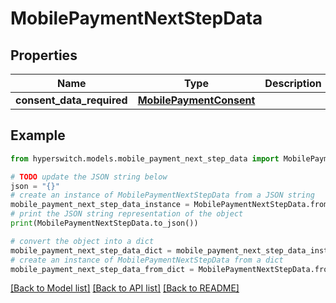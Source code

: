 # MobilePaymentNextStepData


## Properties

Name | Type | Description | Notes
------------ | ------------- | ------------- | -------------
**consent_data_required** | [**MobilePaymentConsent**](MobilePaymentConsent.md) |  | 

## Example

```python
from hyperswitch.models.mobile_payment_next_step_data import MobilePaymentNextStepData

# TODO update the JSON string below
json = "{}"
# create an instance of MobilePaymentNextStepData from a JSON string
mobile_payment_next_step_data_instance = MobilePaymentNextStepData.from_json(json)
# print the JSON string representation of the object
print(MobilePaymentNextStepData.to_json())

# convert the object into a dict
mobile_payment_next_step_data_dict = mobile_payment_next_step_data_instance.to_dict()
# create an instance of MobilePaymentNextStepData from a dict
mobile_payment_next_step_data_from_dict = MobilePaymentNextStepData.from_dict(mobile_payment_next_step_data_dict)
```
[[Back to Model list]](../README.md#documentation-for-models) [[Back to API list]](../README.md#documentation-for-api-endpoints) [[Back to README]](../README.md)


